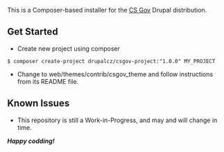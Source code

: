 This is a Composer-based installer for the [CS Gov](https://github.com/Drupalcz/csgov) Drupal distribution.

## Get Started

* Create new project using composer
```
$ composer create-project drupalcz/csgov-project:"1.0.0" MY_PROJECT
```

* Change to web/themes/contrib/csgov_theme and follow instructions from its README file.

## Known Issues

* This repository is still a Work-in-Progress, and may and will change in time.

***Happy codding!***
